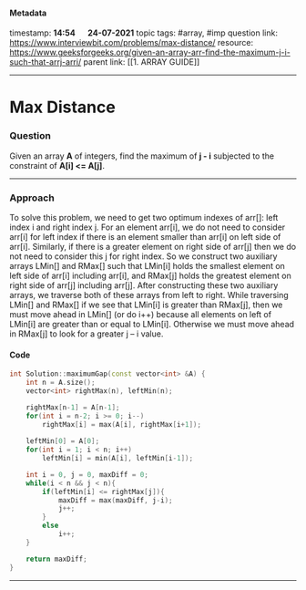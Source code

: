 #### Metadata

timestamp: **14:54**  &emsp;  **24-07-2021**
topic tags: #array, #imp
question link: https://www.interviewbit.com/problems/max-distance/
resource: https://www.geeksforgeeks.org/given-an-array-arr-find-the-maximum-j-i-such-that-arrj-arri/
parent link: [[1. ARRAY GUIDE]]

---

# Max Distance

### Question
Given an array **A** of integers, find the maximum of **j - i** subjected to the constraint of **A[i] <= A[j]**.

---


### Approach
To solve this problem, we need to get two optimum indexes of arr[]: left index i and right index j. For an element arr[i], we do not need to consider arr[i] for left index if there is an element smaller than arr[i] on left side of arr[i]. Similarly, if there is a greater element on right side of arr[j] then we do not need to consider this j for right index. So we construct two auxiliary arrays LMin[] and RMax[] such that LMin[i] holds the smallest element on left side of arr[i] including arr[i], and RMax[j] holds the greatest element on right side of arr[j] including arr[j]. After constructing these two auxiliary arrays, we traverse both of these arrays from left to right. While traversing LMin[] and RMax[] if we see that LMin[i] is greater than RMax[j], then we must move ahead in LMin[] (or do i++) because all elements on left of LMin[i] are greater than or equal to LMin[i]. Otherwise we must move ahead in RMax[j] to look for a greater j – i value.


#### Code

``` cpp
int Solution::maximumGap(const vector<int> &A) {
    int n = A.size();
    vector<int> rightMax(n), leftMin(n);

    rightMax[n-1] = A[n-1];
    for(int i = n-2; i >= 0; i--)
        rightMax[i] = max(A[i], rightMax[i+1]);
    
    leftMin[0] = A[0];
    for(int i = 1; i < n; i++)
        leftMin[i] = min(A[i], leftMin[i-1]);

    int i = 0, j = 0, maxDiff = 0;
    while(i < n && j < n){
        if(leftMin[i] <= rightMax[j]){
            maxDiff = max(maxDiff, j-i);
            j++;
        }
        else
            i++;
    }

    return maxDiff;
}

```

---


